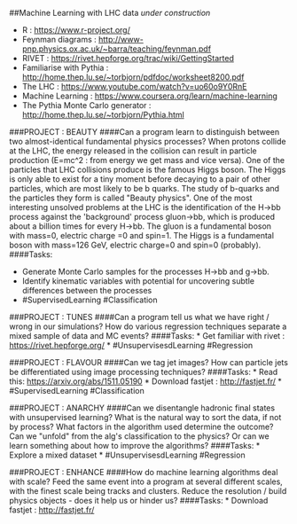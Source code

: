 ##Machine Learning with LHC data
_under construction_

   * R : https://www.r-project.org/ 
   * Feynman diagrams : http://www-pnp.physics.ox.ac.uk/~barra/teaching/feynman.pdf
   * RIVET : https://rivet.hepforge.org/trac/wiki/GettingStarted
   * Familiarise with Pythia : http://home.thep.lu.se/~torbjorn/pdfdoc/worksheet8200.pdf
   * The LHC : https://www.youtube.com/watch?v=uo60o9Y0RnE
   * Machine Learning : https://www.coursera.org/learn/machine-learning
   * The Pythia Monte Carlo generator : http://home.thep.lu.se/~torbjorn/Pythia.html
 
   

###PROJECT : BEAUTY 
####Can a program learn to distinguish between two almost-identical fundamental physics processes?
When protons collide at the LHC, the energy released in the collision can result in particle production (E=mc^2 : from energy we get mass and vice versa). One of the particles that LHC collisions produce is the famous Higgs boson. The Higgs is only able to exist for a tiny moment before decaying to a pair of other particles, which are most likely to be b quarks. The study of b-quarks and the particles they form is called "Beauty physics". One of the most interesting unsolved problems at the LHC is the identification of the H->bb process against the 'background' process gluon->bb, which is produced about a billion times for every H->bb. The gluon is a fundamental boson with mass=0, electric charge =0 and spin=1. The Higgs is a fundamental boson with mass=126 GeV, electric charge=0 and spin=0 (probably).
####Tasks:
   * Generate Monte Carlo samples for the processes H->bb and g->bb.
   * Identify kinematic variables with potential for uncovering subtle differences between the processes
   * #SupervisedLearning #Classification

###PROJECT : TUNES 
####Can a program tell us what we have right / wrong in our simulations?
How do various regression techniques separate a mixed sample of data and MC events?
####Tasks: 
    * Get familiar with rivet : https://rivet.hepforge.org/
    * #UnsupervisesdLearning #Regression

###PROJECT : FLAVOUR
####Can we tag jet images?
How can particle jets be differentiated using image processing techniques?
####Tasks:
    * Read this: https://arxiv.org/abs/1511.05190
    * Download fastjet : http://fastjet.fr/
    * #SupervisedLearning #Classification
    
###PROJECT : ANARCHY
####Can we disentangle hadronic final states with unsupervised learning?
What is the natural way to sort the data, if not by process? What factors in the algorithm used determine the outcome? Can we "unfold" from the alg's classification to the physics? Or can we learn something about how to improve the algorithms?
####Tasks:
    * Explore a mixed dataset
    * #UnsupervisesdLearning #Regression

###PROJECT : ENHANCE
####How do machine learning algorithms deal with scale?
Feed the same event into a program at several different scales, with the finest scale being tracks and clusters. Reduce the resolution / build physics objects - does it help us or hinder us?
####Tasks:
    * Download fastjet : http://fastjet.fr/
